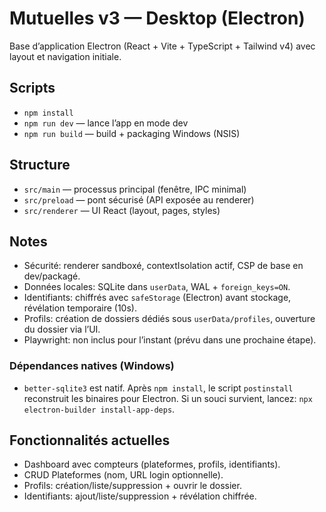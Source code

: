 # Mutuelles v3 — Desktop (Electron)

Base d’application Electron (React + Vite + TypeScript + Tailwind v4) avec layout et navigation initiale.

## Scripts

- `npm install`
- `npm run dev` — lance l’app en mode dev
- `npm run build` — build + packaging Windows (NSIS)

## Structure

- `src/main` — processus principal (fenêtre, IPC minimal)
- `src/preload` — pont sécurisé (API exposée au renderer)
- `src/renderer` — UI React (layout, pages, styles)

## Notes

- Sécurité: renderer sandboxé, contextIsolation actif, CSP de base en dev/packagé.
- Données locales: SQLite dans `userData`, WAL + `foreign_keys=ON`.
- Identifiants: chiffrés avec `safeStorage` (Electron) avant stockage, révélation temporaire (10s).
- Profils: création de dossiers dédiés sous `userData/profiles`, ouverture du dossier via l’UI.
- Playwright: non inclus pour l’instant (prévu dans une prochaine étape).

### Dépendances natives (Windows)
- `better-sqlite3` est natif. Après `npm install`, le script `postinstall` reconstruit les binaires pour Electron. Si un souci survient, lancez: `npx electron-builder install-app-deps`.

## Fonctionnalités actuelles
- Dashboard avec compteurs (plateformes, profils, identifiants).
- CRUD Plateformes (nom, URL login optionnelle).
- Profils: création/liste/suppression + ouvrir le dossier.
- Identifiants: ajout/liste/suppression + révélation chiffrée.
